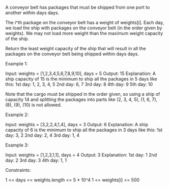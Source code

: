 A conveyor belt has packages that must be shipped from one port to another
within days days.

The i^th package on the conveyor belt has a weight of weights[i]. Each day,
we load the ship with packages on the conveyor belt (in the order given by
weights). We may not load more weight than the maximum weight capacity of the
ship.

Return the least weight capacity of the ship that will result in all the
packages on the conveyor belt being shipped within days days.


Example 1:


Input: weights = [1,2,3,4,5,6,7,8,9,10], days = 5
Output: 15
Explanation: A ship capacity of 15 is the minimum to ship all the packages in
5 days like this:
1st day: 1, 2, 3, 4, 5
2nd day: 6, 7
3rd day: 8
4th day: 9
5th day: 10

Note that the cargo must be shipped in the order given, so using a ship of
capacity 14 and splitting the packages into parts like (2, 3, 4, 5), (1, 6,
7), (8), (9), (10) is not allowed.


Example 2:


Input: weights = [3,2,2,4,1,4], days = 3
Output: 6
Explanation: A ship capacity of 6 is the minimum to ship all the packages in
3 days like this:
1st day: 3, 2
2nd day: 2, 4
3rd day: 1, 4


Example 3:


Input: weights = [1,2,3,1,1], days = 4
Output: 3
Explanation:
1st day: 1
2nd day: 2
3rd day: 3
4th day: 1, 1



Constraints:


1 <= days <= weights.length <= 5 * 10^4
1 <= weights[i] <= 500




